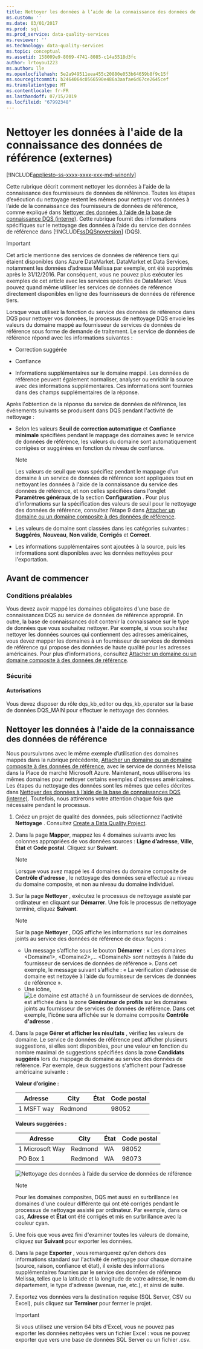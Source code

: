 ```yaml
---
title: Nettoyer les données à l’aide de la connaissance des données de référence (externes) | Microsoft Docs
ms.custom: ''
ms.date: 03/01/2017
ms.prod: sql
ms.prod_service: data-quality-services
ms.reviewer: ''
ms.technology: data-quality-services
ms.topic: conceptual
ms.assetid: 158009e9-8069-4741-8085-c14a5518d3fc
author: lrtoyou1223
ms.author: lle
ms.openlocfilehash: 5e2a949511eea455c20880e053b64659b8f9c15f
ms.sourcegitcommit: b2464064c0566590e486a3aafae6d67ce2645cef
ms.translationtype: MT
ms.contentlocale: fr-FR
ms.lasthandoff: 07/15/2019
ms.locfileid: "67992348"
---
```

# <a name="cleanse-data-using-reference-data-external-knowledge"></a>Nettoyer les données à l'aide de la connaissance des données de référence (externes)

[!INCLUDE[appliesto-ss-xxxx-xxxx-xxx-md-winonly](../includes/appliesto-ss-xxxx-xxxx-xxx-md-winonly.md)]

  Cette rubrique décrit comment nettoyer les données à l'aide de la connaissance des fournisseurs de données de référence. Toutes les étapes d’exécution du nettoyage restent les mêmes pour nettoyer vos données à l’aide de la connaissance des fournisseurs de données de référence, comme expliqué dans [Nettoyer des données à l’aide de la base de connaissance DQS &#40;interne&#41;](../data-quality-services/cleanse-data-using-dqs-internal-knowledge.md). Cette rubrique fournit des informations spécifiques sur le nettoyage des données à l’aide du service des données de référence dans [!INCLUDE[ssDQSnoversion](../includes/ssdqsnoversion-md.md)] (DQS).  

> [!IMPORTANT]
> Cet article mentionne des services de données de référence tiers qui étaient disponibles dans Azure DataMarket. DataMarket et Data Services, notamment les données d’adresse Melissa par exemple, ont été supprimés après le 31/12/2016. Par conséquent, vous ne pouvez plus exécuter les exemples de cet article avec les services spécifiés de DataMarket. Vous pouvez quand même utiliser les services de données de référence directement disponibles en ligne des fournisseurs de données de référence tiers.
 
 Lorsque vous utilisez la fonction du service des données de référence dans DQS pour nettoyer vos données, le processus de nettoyage DQS envoie les valeurs du domaine mappé au fournisseur de services de données de référence sous forme de demande de traitement. Le service de données de référence répond avec les informations suivantes :  
  
-   Correction suggérée  
  
-   Confiance  
  
-   Informations supplémentaires sur le domaine mappé. Les données de référence peuvent également normaliser, analyser ou enrichir la source avec des informations supplémentaires. Ces informations sont fournies dans des champs supplémentaires de la réponse.  
  
 Après l'obtention de la réponse du service de données de référence, les événements suivants se produisent dans DQS pendant l'activité de nettoyage :  
  
-   Selon les valeurs **Seuil de correction automatique** et **Confiance minimale** spécifiées pendant le mappage des domaines avec le service de données de référence, les valeurs du domaine sont automatiquement corrigées or suggérées en fonction du niveau de confiance.  
  
    > [!NOTE]  
    >  Les valeurs de seuil que vous spécifiez pendant le mappage d'un domaine à un service de données de référence sont appliquées tout en nettoyant les données à l'aide de la connaissance du service des données de référence, et non celles spécifiées dans l'onglet **Paramètres généraux** de la section **Configuration** . Pour plus d’informations sur la spécification des valeurs de seuil pour le nettoyage des données de référence, consultez l’étape 9 dans [Attacher un domaine ou un domaine composite à des données de référence](../data-quality-services/attach-domain-or-composite-domain-to-reference-data.md).  
  
-   Les valeurs de domaine sont classées dans les catégories suivantes : **Suggérés**, **Nouveau**, **Non valide**, **Corrigés** et **Correct**.  
  
-   Les informations supplémentaires sont ajoutées à la source, puis les informations sont disponibles avec les données nettoyées pour l'exportation.  
  
## <a name="before-you-begin"></a>Avant de commencer  
  
###  <a name="Prerequisites"></a> Conditions préalables  
 Vous devez avoir mappé les domaines obligatoires d'une base de connaissances DQS au service de données de référence approprié. En outre, la base de connaissances doit contenir la connaissance sur le type de données que vous souhaitez nettoyer. Par exemple, si vous souhaitez nettoyer les données sources qui contiennent des adresses américaines, vous devez mapper les domaines à un fournisseur de services de données de référence qui propose des données de haute qualité pour les adresses américaines. Pour plus d’informations, consultez [Attacher un domaine ou un domaine composite à des données de référence](../data-quality-services/attach-domain-or-composite-domain-to-reference-data.md).  
  
###  <a name="Security"></a> Sécurité  
  
####  <a name="Permissions"></a> Autorisations  
 Vous devez disposer du rôle dqs_kb_editor ou dqs_kb_operator sur la base de données DQS_MAIN pour effectuer le nettoyage des données.  
  
##  <a name="Cleanse"></a> Nettoyer les données à l'aide de la connaissance des données de référence  
 Nous poursuivrons avec le même exemple d’utilisation des domaines mappés dans la rubrique précédente, [Attacher un domaine ou un domaine composite à des données de référence](../data-quality-services/attach-domain-or-composite-domain-to-reference-data.md), avec le service de données Melissa dans la Place de marché Microsoft Azure. Maintenant, nous utiliserons les mêmes domaines pour nettoyer certains exemples d'adresses américaines. Les étapes du nettoyage des données sont les mêmes que celles décrites dans [Nettoyer des données à l’aide de la base de connaissances DQS &#40;interne&#41;](../data-quality-services/cleanse-data-using-dqs-internal-knowledge.md). Toutefois, nous attirerons votre attention chaque fois que nécessaire pendant le processus.  
  
1.  Créez un projet de qualité des données, puis sélectionnez l'activité **Nettoyage** . Consultez [Create a Data Quality Project](../data-quality-services/create-a-data-quality-project.md).  
  
2.  Dans la page **Mapper**, mappez les 4 domaines suivants avec les colonnes appropriées de vos données sources : **Ligne d’adresse**, **Ville**, **État** et **Code postal**. Cliquez sur **Suivant**.  
  
    > [!NOTE]  
    >  Lorsque vous avez mappé les 4 domaines du domaine composite de **Contrôle d'adresse** , le nettoyage des données sera effectué au niveau du domaine composite, et non au niveau du domaine individuel.  
  
3.  Sur la page **Nettoyer** , exécutez le processus de nettoyage assisté par ordinateur en cliquant sur **Démarrer**. Une fois le processus de nettoyage terminé, cliquez **Suivant**.  
  
    > [!NOTE]  
    >  Sur la page **Nettoyer** , DQS affiche les informations sur les domaines joints au service des données de référence de deux façons :  
    >   
    >  -   Un message s’affiche sous le bouton **Démarrer** : « Les domaines \<Domaine1>, \<Domaine2>,... \<DomaineN> sont nettoyés à l’aide du fournisseur de services de données de référence ». Dans cet exemple, le message suivant s’affiche : « La vérification d’adresse de domaine est nettoyée à l’aide du fournisseur de services de données de référence ».  
    > -   Une icône, ![Le domaine est attaché à un fournisseur de services de données](../data-quality-services/media/dqs-rdsindicator.JPG "Le domaine est attaché à un fournisseur de services de données"), est affichée dans la zone **Générateur de profils** sur les domaines joints au fournisseur de services de données de référence. Dans cet exemple, l'icône sera affichée sur le domaine composite **Contrôle d'adresse** .  
  
4.  Dans la page **Gérer et afficher les résultats** , vérifiez les valeurs de domaine. Le service de données de référence peut afficher plusieurs suggestions, si elles sont disponibles, pour une valeur en fonction du nombre maximal de suggestions spécifiées dans la zone **Candidats suggérés** lors du mappage du domaine au service des données de référence. Par exemple, deux suggestions s'affichent pour l'adresse américaine suivante :  
  
     **Valeur d’origine :**  
  
    |Adresse|City|État|Code postal|  
    |------------------|----------|-----------|---------|  
    |1 MSFT way|Redmond||98052|  
  
     **Valeurs suggérées :**  
  
    |Adresse|City|État|Code postal|  
    |------------------|----------|-----------|---------|  
    |1 Microsoft Way|Redmond|WA|98052|  
    |PO Box 1|Redmond|WA|98073|  
  
     ![Nettoyage des données à l’aide du service de données de référence](../data-quality-services/media/dqs-rdscleansing.JPG "Nettoyage des données à l’aide du service de données de référence")  
  
    > [!NOTE]  
    >  Pour les domaines composites, DQS met aussi en surbrillance les domaines d'une couleur différente qui ont été corrigés pendant le processus de nettoyage assisté par ordinateur. Par exemple, dans ce cas, **Adresse** et **État** ont été corrigés et mis en surbrillance avec la couleur cyan.  
  
5.  Une fois que vous avez fini d'examiner toutes les valeurs de domaine, cliquez sur **Suivant** pour exporter les données.  
  
6.  Dans la page **Exporter** , vous remarquerez qu'en dehors des informations standard sur l'activité de nettoyage pour chaque domaine (source, raison, confiance et état), il existe des informations supplémentaires fournies par le service des données de référence Melissa, telles que la latitude et la longitude de votre adresse, le nom du département, le type d'adresse (avenue, rue, etc.), et ainsi de suite.  
  
7.  Exportez vos données vers la destination requise (SQL Server, CSV ou Excel), puis cliquez sur **Terminer** pour fermer le projet.  
  
    > [!IMPORTANT]  
    >  Si vous utilisez une version 64 bits d'Excel, vous ne pouvez pas exporter les données nettoyées vers un fichier Excel : vous ne pouvez exporter que vers une base de données SQL Server ou un fichier .csv.  
  
  
